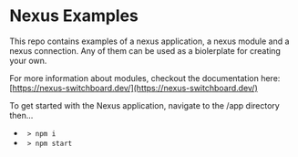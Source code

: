 # Nexus Examples

This repo contains examples of a nexus application, a nexus module and a nexus connection.  Any of them can be used as a biolerplate for creating your own. 

For more information about modules, checkout the documentation here:
[https://nexus-switchboard.dev/](https://nexus-switchboard.dev/)

To get started with the Nexus application, navigate to the /app directory then...

* ` > npm i`
* ` > npm start`

